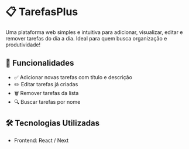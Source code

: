 # 📋 TarefasPlus

Uma plataforma web simples e intuitiva para adicionar, visualizar, editar e remover tarefas do dia a dia. Ideal para quem busca organização e produtividade!

## 🚀 Funcionalidades

- ✅ Adicionar novas tarefas com título e descrição
- ✏️ Editar tarefas já criadas
- 🗑️ Remover tarefas da lista
- 🔍 Buscar tarefas por nome

## 🛠️ Tecnologias Utilizadas

- Frontend: React / Next

